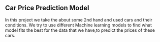 ## Car Price Prediction Model

In this project we take the about some 2nd hand and used cars and their conditions.
We try to use different Machine learning models to find what model fits the best for the data that we have,to predict the prices of these cars.
